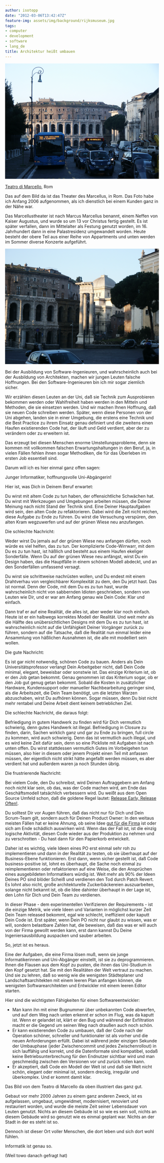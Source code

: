 ```yaml
---
author: isotopp
date: "2012-03-06T13:42:47Z"
feature-img: assets/img/background/rijksmuseum.jpg
tags:
- computer
- development
- software
- lang_de
title: Architektur heißt umbauen
---
```

![Theatre of Marcellus](/uploads/Architekturheisstumbauen.jpg)

[Teatro di Marcello](https://en.wikipedia.org/wiki/Theatre_of_Marcellus), Rom

Das auf dem Bild da ist das Theater des Marcellus, in Rom.  Das Foto habe
ich Anfang 2006 aufgenommen, als ich dienstlich bei einem Kunden ganz in der
Nähe war.

Das Marcellustheater ist nach Marcus Marcellus benannt, einem Neffen von
Kaiser Augustus, und wurde so um 13 vor Christus fertig gestellt.  Es ist
später verfallen, dann im Mittelalter als Festung genutzt worden, im 16. 
Jahrhundert dann in eine Palastresidenz umgewandelt worden.  Heute besteht
der obere Teil aus einer Reihe von Appartments und unten werden im Sommer
diverse Konzerte aufgeführt.

![Umgebaute Umbauten](/uploads/Architekturheisstumbauen2.jpg)

Bei der Ausbildung von Software-Ingenieuren, und wahrscheinlich auch bei der
Ausbildung von Architekten, machen wir jungen Leuten falsche Hoffnungen. 
Bei den Software-Ingenieuren bin ich mir sogar ziemlich sicher.

Wir erzählen diesen Leuten an der Uni, daß sie Technik zum Ausprobieren
bekommen werden oder Wahlfreiheit haben werden in den Mitteln und Methoden,
die sie einsetzen werden.  Und wir machen Ihnen Hoffnung, daß sie neuen Code
schreiben werden.  Später, wenn diese Personen von der Uni abgehen, landen
sie in einer Umgebung, die erstens eine Technik und die Best Practice zu
ihrem Einsatz genau definiert und die zweitens einen Haufen existierenden
Code hat, der läuft und Geld verdient, aber der zu verändern oder zu
erweitern ist.

Das erzeugt bei diesen Menschen enorme Umstellungsprobleme, denn sie kommen
mit vollkommen falschen Erwartungshaltungen in den Beruf, ja, in vielen
Fällen fehlen ihnen sogar Methodiken, die für das Überleben im ersten Job
essentiell sind.

Darum will ich es hier einmal ganz offen sagen:

Junger Informatiker, hoffnungsvolle Uni-Abgängerin!

Hier ist, was Dich in Deinem Beruf erwartet: 

Du wirst mit altem Code zu tun haben, der offensichtliche Schwächen hat.  Du
wirst mit Werkzeugen und Umgebungen arbeiten müssen, die Deiner Meinung nach
nicht Stand der Technik sind.  Eine Deiner Hauptaufgaben wird sein, den
alten Code zu refaktorieren.  Dabei wird die Zeit nicht reichen, diese
Aufgabe zu Ende zu führen.  Du wirst die Versuchung verspüren, den alten
Kram wegzuwerfen und auf der grünen Wiese neu anzufangen.

Die schlechte Nachricht: 

Weder wirst Du jemals auf der grünen Wiese neu anfangen dürfen, noch würde
es viel helfen, das zu tun.  Der komplizierte Code-Wirrwarr, mit dem Du es
zu tun hast, ist häßlich und besteht aus einem Haufen ekeliger Sonderfälle. 
Wenn Du auf der grünen Wiese neu anfängst, wirst Du ein Design haben, das
die Hauptfälle in einem schönen Modell abdeckt, und an den Sonderfällen
umfassend versagt.

Du wirst sie schrittweise nachrüsten wollen, und Du endest mit einem
Drahtverhau von vergleichbarer Komplexität zu dem, den Du jetzt hast.  Das
ist normal.  Denn der Code, mit dem Du es zu tun hast, wurde wahrscheinlich
nicht von sabbernden Idioten geschrieben, sondern von Leuten wie Dir, und er
war am Anfang genau wie Dein Code: Klar und einfach.

Dann traf er auf eine Realität, die alles ist, aber weder klar noch einfach. 
Heute ist er ein halbwegs korrektes Modell der Realität.  Und weit mehr als
die Hälfte des unübersichtlichen Designs mit dem Du es zu tun hast, ist
wahrscheinlich nicht auf die Unfähigkeit Deiner Vorgänger zurück zu führen,
sondern auf die Tatsache, daß die Realität nun einmal leider eine Ansammlung
von häßlichen Ausnahmen ist, die alle mit modelliert sein wollen.

Die gute Nachricht:

Es ist gar nicht notwendig, schönen Code zu bauen.  Anders als Dein
Universitätsprofessor verlangt Dein Arbeitgeber nicht, daß Dein Code
minimal, elegant, beweisbar oder sonstwie ist.  Das einzige Kriterium ist,
ob er den Job getan bekommt.  Genau genommen ist das Kriterium sogar, ob er
den Job gut genug getan bekommt.  Sobald die Kosten in zusätzlicher
Hardware, Kundensupport oder manueller Nachbearbeitung geringer sind, als
die Arbeitszeit, die Dein Team benötigt, um die letzten Warzen abzuschaben,
wirst Du aufhören können.  Sogar müssen, denn Du bist nicht mehr rentabel
und Deine Arbeit dient keinem betrieblichen Ziel.

Die schlechte Nachricht, die daraus folgt: 

Befriedigung in gutem Handwerk zu finden wird für Dich vermutlich schwierig,
denn gutes Handwerk ist illegal.  Befriedigung in Closure zu finden, darin,
Sachen wirklich ganz und gar zu Ende zu bringen, full circle zu kommen, wird
auch schwierig.  Denn das ist vermutlich auch illegal, und es wird keine
Zeit dafür sein, denn so eine Pickliste mit Aufgaben ist nach unten offen. 
Du wirst stattdessen vermutlich Gutes im Vorbeigehen tun müssen, also hier
in diesem oder jenem Projekt einen Teil mit anfassen müssen, der eigentlich
nicht strikt hätte angefaßt werden müssen, es aber verdient hat und außerdem
waren ja noch Stunden übrig.

Die frustrierende Nachricht: 

Bei vielem Code, den Du schreibst, wird Deinen Auftraggebern am Anfang noch
nicht klar sein, ob das, was der Code machen wird, am Ende das
Geschäftsmodell tatsächlich verbessern wird.  Du weißt aus dem Open Source
Umfeld schon, daß die goldene Regel lautet: 
[Release Early, Release Often!](https://en.wikipedia.org/wiki/Release_early,_release_often).

Du solltest Dir vor Augen führen, daß das nicht nur für Dich und Dein
Scrum-Team gilt, sondern auch für Deinen Product Owner: In den weitaus
meisten Fällen hat er keine Ahnung, ob seine Idee 
[gut für die Firma](https://www.youtube.com/watch?v=xEs67tv401o#t=26)
ist oder sich am Ende schädlich auswirken wird.  Wenn das der Fall ist, ist
die einzig logische Aktivität, diesen Code wieder aus der Produktion zu
nehmen und zu verschrotten - Du hast dann für den Papierkorb entwickelt.

Daher ist es wichtig, viele Ideen eines PO erst einmal sehr roh zu
implementieren und dann in der Realität zu testen, ob sie überhaupt auf der
Business-Ebene funktionieren.  Erst dann, wenn sicher gestellt ist, daß Code
business-positive ist, lohnt es überhaupt, die Sache noch einmal zu
reimplementieren oder refaktorieren auf eine Weise, die den Ansprüchen eines
ausgebildeten Informatikers würdig ist.  Weit mehr als 90% der Ideen Deines
PO sind blöder Scheiß und verdienen den Tod durch Patch Revert.  Es lohnt
also nicht, große architekturelle Zuckerbäckereien auszuarbeiten, solange
nicht bekannt ist, ob die Idee dahinter überhaupt in der Lage ist, den Lohn
für Dich und Dein Team zu verdienen.

In dieser Phase - dem experimentellen Verifizieren der Requirements - ist
die einzige Metrik, wie viele Ideen und Varianten in möglichst kurzer Zeit
Dein Team released bekommt, egal wie schlecht, ineffizient oder kaputt Dein
Code ist.  Erst später, wenn Dein PO nicht nur glaubt zu wissen, was er
will, sondern belastbare Zahlen hat, die beweisen, daß das was er will auch
von der Firma gewollt werden kann, erst dann kannst Du Deine
Ingeniersausbildung auspacken und sauber arbeiten.

So, jetzt ist es heraus.

Eine der Aufgaben, die eine Firma lösen muß, wenn sie junge
Informatikerinnen und Uni-Abgänger einstellt, ist sie zu deprogrammieren. 
Ihnen die Flausen aus dem Kopf zu pusten, die ihnen das Uni-Studium in den
Kopf gesetzt hat.  Sie mit den Realitäten der Welt vertraut zu machen.  Und
sie zu lehren, daß so wenig wie die wenigsten Städteplaner und
Landschaftsarchitekten mit einem leeren Plan anfangen können, die wenigsten
Softwarearchitekten und Entwickler mit einem leeren Editor starten.

Hier sind die wichtigsten Fähigkeiten für einen Softwareentwickler:

- Man kann ihn mit einer Bugnummer über unbekannten Code abwerfen, und auf
  dem Weg nach unten erkennt er schon im Flug, was da kaputt ist.  Wenn er
  gelandet ist, klärt er den Bug und während der Exfiltration macht er die
  Gegend um seinen Weg nach draußen auch noch schön.
- Er kann existierenden Code zu umbauen, daß der Code nach der Operation
  schöner, schneller und funktionaler ist als vorher und die neuen
  Anforderungen erfüllt.  Dabei ist während jeder einzigen Sekunde der
  Umbauphase (jeder Zwischencommit und jedes Zwischenrollout) in sich
  lauffähig und korrekt, und die Datenformate sind kompatibel, sodaß keine
  Betriebsunterbrechung für den Endnutzer sichtbar wird und man geschmeidig
  zwischen den Versionen vor und zurück rollen kann.
- Er akzeptiert, daß Code ein Modell der Welt ist und daß sie Welt nicht
  schön, elegant oder minimal ist, sondern dreckig, irregulär und
  überkomplex.  Und er kommt damit klar.

Das Bild von dem Teatro di Marcello da oben illustriert das ganz gut. 

Gebaut vor mehr 2000 Jahren zu einem ganz anderen Zweck, ist es aufgelassen,
umgebaut, umgewidmet, modernisiert, renoviert und restauriert worden, und
wurde die meiste Zeit seiner Lebensdauer von Leuten genutzt.  Nichts an
diesem Gebäude ist so wie es sein soll, nichts an diesem Gebäude wird so
genutzt wie es einmal geplant war.  Nichts an der Stadt in der es steht ist
so.

Dennoch ist dieser Ort voller Menschen, die dort leben und sich dort wohl
fühlen.

Informatik ist genau so.

(Weil towo danach gefragt hat)
